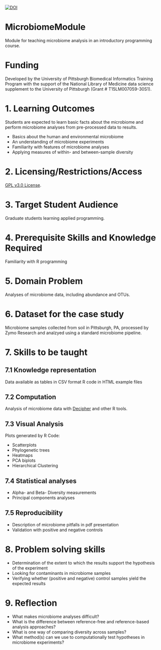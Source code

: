 [![DOI](https://zenodo.org/badge/164003850.svg)](https://zenodo.org/badge/latestdoi/164003850)

# MicrobiomeModule
Module for teaching microbiome analysis in an introductory programming course. 

# Funding
Developed by the University of Pittsburgh Biomedical Informatics Training Program with the support of the National Library of Medicine data science supplement to the University of Pittsburgh (Grant # T15LM007059-30S1).


# 1. Learning Outcomes

Students are expected to learn basic facts about the microbiome and perform microbiome analyses from pre-processed data to results.

- Basics about the human and environmental microbiome
- An understanding of microbiome experiments
- Familiarity with features of microbiome analyses
- Applying measures of within- and between-sample diversity


# 2. Licensing/Restrictions/Access

[GPL v3.0 License](https://www.gnu.org/licenses/agpl-3.0.en.html).

# 3. Target Student Audience 

Graduate students learning applied programming.

# 4. Prerequisite Skills and Knowledge Required

Familiarity with R programming

# 5. Domain Problem

Analyses of microbiome data, including abundance and OTUs.

# 6. Dataset for the case study

Microbiome samples collected from soil in Pittsburgh, PA,  processed by Zymo Research and analzyed using a standard microbiome pipeline.

# 7. Skills to be taught

## 7.1 Knowledge representation

Data available as tables in CSV format
R code in HTML example files

## 7.2 Computation

Analysis of microbiome data with [Decipher](http://www2.decipher.codes) and other R tools.

## 7.3 Visual Analysis

Plots generated by R Code:
- Scatterplots
- Phylogenetic trees
- Heatmaps
- PCA biplots
- Hierarchical Clustering

## 7.4 Statistical analyses

- Alpha- and Beta- Diversity measurements
- Principal components analyses

## 7.5 Reproducibility 

- Description of microbiome pitfalls in pdf presentation
- Validation with positive and negative controls

# 8. Problem solving skills

- Determination of the extent to which the results support the hypothesis of the experiment
- Looking for contaminants in microbiome samples
- Verifying whether (positive and negative) control samples yield the expected results

# 9. Reflection 

- What makes microbiome analyses difficult?
- What is the difference between reference-free and reference-based analysis approaches?
- What is one way of comparing diversity across samples?
- What method(s) can we use to computationally test hypotheses in microbiome experiments?






